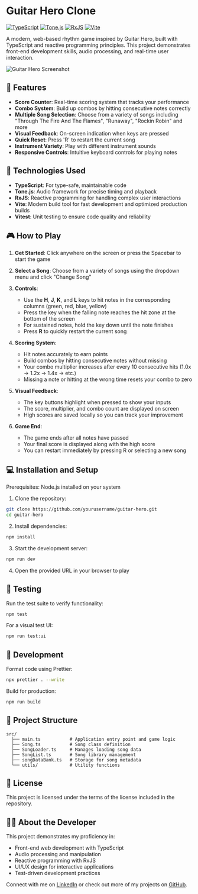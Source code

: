 # Guitar Hero Clone

[![TypeScript](https://img.shields.io/badge/TypeScript-4.9-blue.svg)](https://www.typescriptlang.org/)
[![Tone.js](https://img.shields.io/badge/Tone.js-15.0-green.svg)](https://tonejs.github.io/)
[![RxJS](https://img.shields.io/badge/RxJS-7.8-orange.svg)](https://rxjs.dev/)
[![Vite](https://img.shields.io/badge/Vite-4.2-purple.svg)](https://vitejs.dev/)

A modern, web-based rhythm game inspired by Guitar Hero, built with TypeScript and reactive programming principles. This project demonstrates front-end development skills, audio processing, and real-time user interaction.

![Guitar Hero Screenshot](https://via.placeholder.com/800x400?text=Guitar+Hero+Screenshot)

## 🎸 Features

- **Score Counter**: Real-time scoring system that tracks your performance
- **Combo System**: Build up combos by hitting consecutive notes correctly
- **Multiple Song Selection**: Choose from a variety of songs including "Through The Fire And The Flames", "Runaway", "Rockin Robin" and more
- **Visual Feedback**: On-screen indication when keys are pressed
- **Quick Reset**: Press 'R' to restart the current song
- **Instrument Variety**: Play with different instrument sounds
- **Responsive Controls**: Intuitive keyboard controls for playing notes

## 🚀 Technologies Used

- **TypeScript**: For type-safe, maintainable code
- **Tone.js**: Audio framework for precise timing and playback
- **RxJS**: Reactive programming for handling complex user interactions
- **Vite**: Modern build tool for fast development and optimized production builds
- **Vitest**: Unit testing to ensure code quality and reliability

## 🎮 How to Play

1. **Get Started**: Click anywhere on the screen or press the Spacebar to start the game
2. **Select a Song**: Choose from a variety of songs using the dropdown menu and click "Change Song"
3. **Controls**:
   - Use the **H**, **J**, **K**, and **L** keys to hit notes in the corresponding columns (green, red, blue, yellow)
   - Press the key when the falling note reaches the hit zone at the bottom of the screen
   - For sustained notes, hold the key down until the note finishes
   - Press **R** to quickly restart the current song

4. **Scoring System**:
   - Hit notes accurately to earn points
   - Build combos by hitting consecutive notes without missing
   - Your combo multiplier increases after every 10 consecutive hits (1.0x → 1.2x → 1.4x → etc.)
   - Missing a note or hitting at the wrong time resets your combo to zero

5. **Visual Feedback**:
   - The key buttons highlight when pressed to show your inputs
   - The score, multiplier, and combo count are displayed on screen
   - High scores are saved locally so you can track your improvement

6. **Game End**:
   - The game ends after all notes have passed
   - Your final score is displayed along with the high score
   - You can restart immediately by pressing R or selecting a new song

## 💻 Installation and Setup

Prerequisites: Node.js installed on your system

1. Clone the repository:
```bash
git clone https://github.com/yourusername/guitar-hero.git
cd guitar-hero
```

2. Install dependencies:
```bash
npm install
```

3. Start the development server:
```bash
npm run dev
```

4. Open the provided URL in your browser to play

## 🧪 Testing

Run the test suite to verify functionality:

```bash
npm test
```

For a visual test UI:

```bash
npm run test:ui
```

## 🔧 Development

Format code using Prettier:

```bash
npx prettier . --write
```

Build for production:

```bash
npm run build
```

## 🧠 Project Structure

```
src/
  ├── main.ts           # Application entry point and game logic
  ├── Song.ts           # Song class definition
  ├── SongLoader.ts     # Manages loading song data
  ├── SongList.ts       # Song library management
  ├── songDataBank.ts   # Storage for song metadata
  └── utils/            # Utility functions
```

## 📝 License

This project is licensed under the terms of the license included in the repository.

## 👨‍💻 About the Developer

This project demonstrates my proficiency in:
- Front-end web development with TypeScript
- Audio processing and manipulation
- Reactive programming with RxJS
- UI/UX design for interactive applications
- Test-driven development practices

Connect with me on [LinkedIn](https://linkedin.com/in/zahirhassan-cs) or check out more of my projects on [GitHub](https://github.com/WalrusPSD).
